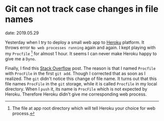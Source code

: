 # Git can not track case changes in file names

date: 2019.05.29

Yesterday when I try to deploy a small web app to [Heroku](https://dashboard.heroku.com/apps) platform. It throws error `No web processes running` again and again. I kept playing with my `Procfile` [^1] for almost 1 hour. It seems I can never make Heroku happy to give me a `Dyno`.

Finally, I find this [Stack Overflow](https://stackoverflow.com/questions/52423143/python-heroku-app-has-0-web-dynos-despite-right-procfile-and-at-right-location) post. The reason is that I named `Procfile` with `ProcFile` in the first `git add`. Though I corrected that as soon as I realized. The `git` didn't notice this change of file name. It turns out that this file names `ProcFile` in the `git` storage, while it is called `Procfile` in my local directory. When I `push` it, its name is `ProcFile` which is not expected by Heroku. Therefore Heroku didn't give me corresponding web process.








[^1]: The file at app root directory which will tell Heroku your choice for web process.

